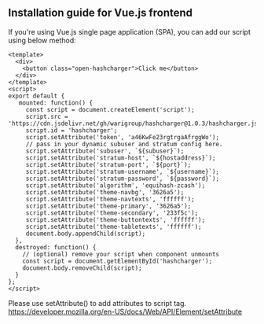 ## Installation guide for Vue.js frontend

If you're using Vue.js single page application (SPA), you can add our script using below method: 

```
<template>
  <div>
    <button class="open-hashcharger">Click me</button>
  </div>
</template>
<script>
export default {
   mounted: function() {
     const script = document.createElement('script');
     script.src = 'https://cdn.jsdelivr.net/gh/warigroup/hashcharger@1.0.3/hashcharger.js';
     script.id = 'hashcharger';
     script.setAttribute('token', 'a46KwFe23rgtrgaAfrggWo');
     // pass in your dynamic subuser and stratum config here.
     script.setAttribute('subuser', `${subuser}`);
     script.setAttribute('stratum-host', `${hostaddress}`);
     script.setAttribute('stratum-port', `${port}`);
     script.setAttribute('stratum-username', `${username}`);
     script.setAttribute('stratum-password', `${password}`);
     script.setAttribute('algorithm', 'equihash-zcash');
     script.setAttribute('theme-navbg', '3626a5');
     script.setAttribute('theme-navtexts', 'ffffff');
     script.setAttribute('theme-primary', '3626a5');
     script.setAttribute('theme-secondary', '233f5c');
     script.setAttribute('theme-buttontexts', 'ffffff');
     script.setAttribute('theme-tabletexts', 'ffffff');
     document.body.appendChild(script);
  },
  destroyed: function() {
    // (optional) remove your script when component unmounts
    const script = document.getElementById('hashcharger');
    document.body.removeChild(script);
  }
};
</script>
```

Please use setAttribute() to add attributes to script tag. 
https://developer.mozilla.org/en-US/docs/Web/API/Element/setAttribute
